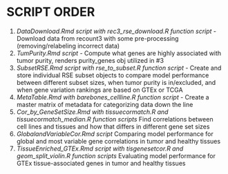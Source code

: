 # SCRIPT ORDER
1. _DataDownload.Rmd script with rec3_rse_download.R function script_ - Download data from recount3 with some pre-processing (removing/relabeling incorrect data)
2. _TumPurity.Rmd script_ - Compute what genes are highly associated with tumor purity, renders purity_genes obj utilized in #3
3. _SubsetRSE.Rmd script with rse_to_subset.R function script_ - Create and store individual RSE subset objects to compare model performance between different subset sizes, when tumor purity is in/excluded, and when gene variation rankings are based on GTEx or TCGA
4. _MetaTable.Rmd with barebones_cellline.R function script_ - Create a master matrix of metadata for categorizing data down the line
5. _Cor_by_GeneSetSize.Rmd with tissuecormatch.R and tissuecormatch_median.R function scripts_ Find correlations between cell lines and tissues and how that differs in different gene set sizes
6. _GlobalandVariableCor.Rmd script_ Comparing model performance for global and most variable gene correlations in tumor and healthy tissues
7. _TissueEnriched_GTEx.Rmd script with tisgenesetcor.R and geom_split_violin.R function scripts_ Evaluating model performance for GTEx tissue-associated genes in tumor and healthy tissues

